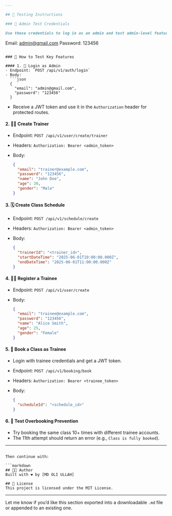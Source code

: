 ```markdown
---

## 🧪 Testing Instructions

### 🔐 Admin Test Credentials

Use these credentials to log in as an admin and test admin-level features:
```

Email: [admin@gmail.com](mailto:admin@gmail.com)
Password: 123456

````

### 🧪 How to Test Key Features

#### 1. 🔑 Login as Admin
- Endpoint: `POST /api/v1/auth/login`
- Body:
  ```json
  {
    "email": "admin@gmail.com",
    "password": "123456"
  }
````

- Receive a JWT token and use it in the `Authorization` header for protected routes.

#### 2. 👨‍🏫 Create Trainer

- Endpoint: `POST /api/v1/user/create/trainer`
- Headers: `Authorization: Bearer <admin_token>`
- Body:

  ```json
  {
    "email": "trainer@example.com",
    "password": "123456",
    "name": "John Doe",
    "age": 30,
    "gender": "Male"
  }
  ```

#### 3. 🗓️ Create Class Schedule

- Endpoint: `POST /api/v1/schedule/create`
- Headers: `Authorization: Bearer <admin_token>`
- Body:

  ```json
  {
    "trainerId": "<trainer_id>",
    "startDateTime": "2025-06-01T10:00:00.000Z",
    "endDateTime": "2025-06-01T11:00:00.000Z"
  }
  ```

#### 4. 🙋‍♂️ Register a Trainee

- Endpoint: `POST /api/v1/user/create`
- Body:

  ```json
  {
    "email": "trainee@example.com",
    "password": "123456",
    "name": "Alice Smith",
    "age": 25,
    "gender": "Female"
  }
  ```

#### 5. 📝 Book a Class as Trainee

- Login with trainee credentials and get a JWT token.
- Endpoint: `POST /api/v1/booking/book`
- Headers: `Authorization: Bearer <trainee_token>`
- Body:

  ```json
  {
    "scheduleId": "<schedule_id>"
  }
  ```

#### 6. 🚫 Test Overbooking Prevention

- Try booking the same class 10+ times with different trainee accounts.
- The 11th attempt should return an error (e.g., `Class is fully booked`).

---

````

Then continue with:

```markdown
## 👨‍💻 Author
Built with ❤️ by [MD OLI ULLAH]

## 📄 License
This project is licensed under the MIT License.
````

---

Let me know if you’d like this section exported into a downloadable `.md` file or appended to an existing one.
